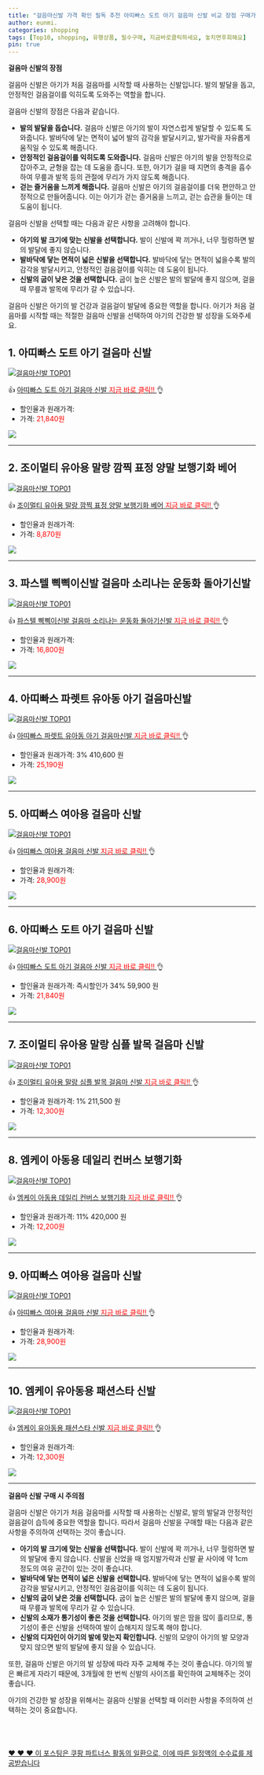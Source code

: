 ```yaml
---
title: "걸음마신발 가격 확인 필독 추천 아띠빠스 도트 아기 걸음마 신발 비교 장점 구매가이드"
author: eunmi.
categories: shopping
tags: [Top10, shopping, 유행상품, 필수구매, 지금바로클릭하세요, 놓치면후회해요]
pin: true
---
```

**걸음마 신발의 장점**

걸음마 신발은 아기가 처음 걸음마를 시작할 때 사용하는 신발입니다. 발의 발달을 돕고, 안정적인 걸음걸이를 익히도록 도와주는 역할을 합니다.

걸음마 신발의 장점은 다음과 같습니다.

* **발의 발달을 돕습니다.** 걸음마 신발은 아기의 발이 자연스럽게 발달할 수 있도록 도와줍니다. 발바닥에 닿는 면적이 넓어 발의 감각을 발달시키고, 발가락을 자유롭게 움직일 수 있도록 해줍니다.
* **안정적인 걸음걸이를 익히도록 도와줍니다.** 걸음마 신발은 아기의 발을 안정적으로 잡아주고, 균형을 잡는 데 도움을 줍니다. 또한, 아기가 걸을 때 지면의 충격을 흡수하여 무릎과 발목 등의 관절에 무리가 가지 않도록 해줍니다.
* **걷는 즐거움을 느끼게 해줍니다.** 걸음마 신발은 아기의 걸음걸이를 더욱 편안하고 안정적으로 만들어줍니다. 이는 아기가 걷는 즐거움을 느끼고, 걷는 습관을 들이는 데 도움이 됩니다.

걸음마 신발을 선택할 때는 다음과 같은 사항을 고려해야 합니다.

* **아기의 발 크기에 맞는 신발을 선택합니다.** 발이 신발에 꽉 끼거나, 너무 헐렁하면 발의 발달에 좋지 않습니다.
* **발바닥에 닿는 면적이 넓은 신발을 선택합니다.** 발바닥에 닿는 면적이 넓을수록 발의 감각을 발달시키고, 안정적인 걸음걸이를 익히는 데 도움이 됩니다.
* **신발의 굽이 낮은 것을 선택합니다.** 굽이 높은 신발은 발의 발달에 좋지 않으며, 걸을 때 무릎과 발목에 무리가 갈 수 있습니다.

걸음마 신발은 아기의 발 건강과 걸음걸이 발달에 중요한 역할을 합니다. 아기가 처음 걸음마를 시작할 때는 적절한 걸음마 신발을 선택하여 아기의 건강한 발 성장을 도와주세요.

   

## 1. 아띠빠스 도트 아기 걸음마 신발

[![걸음마신발 TOP01](https://thumbnail6.coupangcdn.com/thumbnails/remote/230x230ex/image/vendor_inventory/cddb/2658f5adef36cfbc1f63d7084456d6a962afd9510f1e29b35c14b659e0ea.jpg)](https://link.coupang.com/re/AFFSDP?lptag=AF3617701&subid=GithubCoopas&pageKey=6446008407&traceid=V0-153&itemId=13973220115&vendorItemId=81222118714)


👍 [아띠빠스 도트 아기 걸음마 신발 <font color=red> 지금 바로 클릭!! </font> ](https://link.coupang.com/re/AFFSDP?lptag=AF3617701&subid=GithubCoopas&pageKey=6446008407&traceid=V0-153&itemId=13973220115&vendorItemId=81222118714) 👌 


- 할인율과 원래가격: 
- 가격: <span style='color:red'>21,840원</span>

[![](/discount_price.png)](https://link.coupang.com/re/AFFSDP?lptag=AF3617701&subid=GithubCoopas&pageKey=6446008407&traceid=V0-153&itemId=13973220115&vendorItemId=81222118714)

---


   

## 2. 조이멀티 유아용 말랑 깜찍 표정 양말 보행기화 베어

[![걸음마신발 TOP01](https://thumbnail6.coupangcdn.com/thumbnails/remote/230x230ex/image/retail/images/4448345228223894-b3f30cc4-95a4-4311-8e59-7fe4e885a983.jpg)](https://link.coupang.com/re/AFFSDP?lptag=AF3617701&subid=GithubCoopas&pageKey=6581163364&traceid=V0-153&itemId=14810830074&vendorItemId=82050503199)


👍 [조이멀티 유아용 말랑 깜찍 표정 양말 보행기화 베어 <font color=red> 지금 바로 클릭!! </font> ](https://link.coupang.com/re/AFFSDP?lptag=AF3617701&subid=GithubCoopas&pageKey=6581163364&traceid=V0-153&itemId=14810830074&vendorItemId=82050503199) 👌 


- 할인율과 원래가격: 
- 가격: <span style='color:red'>8,870원</span>

[![](/discount_price.png)](https://link.coupang.com/re/AFFSDP?lptag=AF3617701&subid=GithubCoopas&pageKey=6581163364&traceid=V0-153&itemId=14810830074&vendorItemId=82050503199)

---


   

## 3. 파스텔 삑삑이신발 걸음마 소리나는 운동화 돌아기신발

[![걸음마신발 TOP01](https://thumbnail9.coupangcdn.com/thumbnails/remote/230x230ex/image/vendor_inventory/c3d2/f0f2442c87309a99622b175c767d8d44cbc3c934a26bdfd69205717b3bba.jpg)](https://link.coupang.com/re/AFFSDP?lptag=AF3617701&subid=GithubCoopas&pageKey=7119449395&traceid=V0-153&itemId=17821950555&vendorItemId=84995709169)


👍 [파스텔 삑삑이신발 걸음마 소리나는 운동화 돌아기신발 <font color=red> 지금 바로 클릭!! </font> ](https://link.coupang.com/re/AFFSDP?lptag=AF3617701&subid=GithubCoopas&pageKey=7119449395&traceid=V0-153&itemId=17821950555&vendorItemId=84995709169) 👌 


- 할인율과 원래가격: 
- 가격: <span style='color:red'>16,800원</span>

[![](/discount_price.png)](https://link.coupang.com/re/AFFSDP?lptag=AF3617701&subid=GithubCoopas&pageKey=7119449395&traceid=V0-153&itemId=17821950555&vendorItemId=84995709169)

---


   

## 4. 아띠빠스 파렛트 유아동 아기 걸음마신발

[![걸음마신발 TOP01](https://thumbnail9.coupangcdn.com/thumbnails/remote/230x230ex/image/vendor_inventory/096b/517a9b3254b04ec54a2bc1ce20f07dff775f923baaf0b73044254f1aefec.jpg)](https://link.coupang.com/re/AFFSDP?lptag=AF3617701&subid=GithubCoopas&pageKey=6221359398&traceid=V0-153&itemId=12452969071&vendorItemId=79722042495)


👍 [아띠빠스 파렛트 유아동 아기 걸음마신발 <font color=red> 지금 바로 클릭!! </font> ](https://link.coupang.com/re/AFFSDP?lptag=AF3617701&subid=GithubCoopas&pageKey=6221359398&traceid=V0-153&itemId=12452969071&vendorItemId=79722042495) 👌 


- 할인율과 원래가격: 3%  410,600   원
- 가격: <span style='color:red'>25,190원</span>

[![](/discount_price.png)](https://link.coupang.com/re/AFFSDP?lptag=AF3617701&subid=GithubCoopas&pageKey=6221359398&traceid=V0-153&itemId=12452969071&vendorItemId=79722042495)

---


   

## 5. 아띠빠스 여아용 걸음마 신발

[![걸음마신발 TOP01](https://thumbnail7.coupangcdn.com/thumbnails/remote/230x230ex/image/vendor_inventory/7cf7/f145181c33eb2e03456fb24f94b74bc5a8900417a33546f76f0b5b6030ed.png)](https://link.coupang.com/re/AFFSDP?lptag=AF3617701&subid=GithubCoopas&pageKey=1596313920&traceid=V0-153&itemId=2727227948&vendorItemId=77132937528)


👍 [아띠빠스 여아용 걸음마 신발 <font color=red> 지금 바로 클릭!! </font> ](https://link.coupang.com/re/AFFSDP?lptag=AF3617701&subid=GithubCoopas&pageKey=1596313920&traceid=V0-153&itemId=2727227948&vendorItemId=77132937528) 👌 


- 할인율과 원래가격: 
- 가격: <span style='color:red'>28,900원</span>

[![](/discount_price.png)](https://link.coupang.com/re/AFFSDP?lptag=AF3617701&subid=GithubCoopas&pageKey=1596313920&traceid=V0-153&itemId=2727227948&vendorItemId=77132937528)

---


   

## 6. 아띠빠스 도트 아기 걸음마 신발

[![걸음마신발 TOP01](https://thumbnail10.coupangcdn.com/thumbnails/remote/230x230ex/image/vendor_inventory/664c/ceed955f3d3d953a4762a0b21c24c9c99534d90fe9f5e816b638bdd32f53.jpg)](https://link.coupang.com/re/AFFSDP?lptag=AF3617701&subid=GithubCoopas&pageKey=6446008407&traceid=V0-153&itemId=13973220125&vendorItemId=81222118756)


👍 [아띠빠스 도트 아기 걸음마 신발 <font color=red> 지금 바로 클릭!! </font> ](https://link.coupang.com/re/AFFSDP?lptag=AF3617701&subid=GithubCoopas&pageKey=6446008407&traceid=V0-153&itemId=13973220125&vendorItemId=81222118756) 👌 


- 할인율과 원래가격: 즉시할인가 34%  59,900   원
- 가격: <span style='color:red'>21,840원</span>

[![](/discount_price.png)](https://link.coupang.com/re/AFFSDP?lptag=AF3617701&subid=GithubCoopas&pageKey=6446008407&traceid=V0-153&itemId=13973220125&vendorItemId=81222118756)

---


   

## 7. 조이멀티 유아용 말랑 심플 발목 걸음마 신발

[![걸음마신발 TOP01](https://thumbnail6.coupangcdn.com/thumbnails/remote/230x230ex/image/retail/images/2022/09/07/17/7/c6ffbf41-7666-4f96-9f1b-8b57510280d3.jpg)](https://link.coupang.com/re/AFFSDP?lptag=AF3617701&subid=GithubCoopas&pageKey=6761470385&traceid=V0-153&itemId=15846813711&vendorItemId=83057657959)


👍 [조이멀티 유아용 말랑 심플 발목 걸음마 신발 <font color=red> 지금 바로 클릭!! </font> ](https://link.coupang.com/re/AFFSDP?lptag=AF3617701&subid=GithubCoopas&pageKey=6761470385&traceid=V0-153&itemId=15846813711&vendorItemId=83057657959) 👌 


- 할인율과 원래가격: 1%  211,500   원
- 가격: <span style='color:red'>12,300원</span>

[![](/discount_price.png)](https://link.coupang.com/re/AFFSDP?lptag=AF3617701&subid=GithubCoopas&pageKey=6761470385&traceid=V0-153&itemId=15846813711&vendorItemId=83057657959)

---


   

## 8. 엠케이 아동용 데일리 컨버스 보행기화

[![걸음마신발 TOP01](https://thumbnail7.coupangcdn.com/thumbnails/remote/230x230ex/image/retail/images/2019/08/26/10/6/90e2a9e6-591b-4b49-b80b-8b5ca8474c05.jpg)](https://link.coupang.com/re/AFFSDP?lptag=AF3617701&subid=GithubCoopas&pageKey=288446412&traceid=V0-153&itemId=913582700&vendorItemId=5282108945)


👍 [엠케이 아동용 데일리 컨버스 보행기화 <font color=red> 지금 바로 클릭!! </font> ](https://link.coupang.com/re/AFFSDP?lptag=AF3617701&subid=GithubCoopas&pageKey=288446412&traceid=V0-153&itemId=913582700&vendorItemId=5282108945) 👌 


- 할인율과 원래가격: 11%  420,000   원
- 가격: <span style='color:red'>12,200원</span>

[![](/discount_price.png)](https://link.coupang.com/re/AFFSDP?lptag=AF3617701&subid=GithubCoopas&pageKey=288446412&traceid=V0-153&itemId=913582700&vendorItemId=5282108945)

---


   

## 9. 아띠빠스 여아용 걸음마 신발

[![걸음마신발 TOP01](https://thumbnail6.coupangcdn.com/thumbnails/remote/230x230ex/image/vendor_inventory/5192/5cf6c729bedbe427d140ad68b2c7871e87486ad131cd956f4082effca342.png)](https://link.coupang.com/re/AFFSDP?lptag=AF3617701&subid=GithubCoopas&pageKey=1596313920&traceid=V0-153&itemId=2727227946&vendorItemId=77132937547)


👍 [아띠빠스 여아용 걸음마 신발 <font color=red> 지금 바로 클릭!! </font> ](https://link.coupang.com/re/AFFSDP?lptag=AF3617701&subid=GithubCoopas&pageKey=1596313920&traceid=V0-153&itemId=2727227946&vendorItemId=77132937547) 👌 


- 할인율과 원래가격: 
- 가격: <span style='color:red'>28,900원</span>

[![](/discount_price.png)](https://link.coupang.com/re/AFFSDP?lptag=AF3617701&subid=GithubCoopas&pageKey=1596313920&traceid=V0-153&itemId=2727227946&vendorItemId=77132937547)

---


   

## 10. 엠케이 유아동용 패션스타 신발

[![걸음마신발 TOP01](https://thumbnail6.coupangcdn.com/thumbnails/remote/230x230ex/image/retail/images/2019/06/13/17/2/5c47ae5b-3be0-4e89-90c9-c60c83acce47.jpg)](https://link.coupang.com/re/AFFSDP?lptag=AF3617701&subid=GithubCoopas&pageKey=241110997&traceid=V0-153&itemId=766808092&vendorItemId=4935060182)


👍 [엠케이 유아동용 패션스타 신발 <font color=red> 지금 바로 클릭!! </font> ](https://link.coupang.com/re/AFFSDP?lptag=AF3617701&subid=GithubCoopas&pageKey=241110997&traceid=V0-153&itemId=766808092&vendorItemId=4935060182) 👌 


- 할인율과 원래가격: 
- 가격: <span style='color:red'>12,300원</span>

[![](/discount_price.png)](https://link.coupang.com/re/AFFSDP?lptag=AF3617701&subid=GithubCoopas&pageKey=241110997&traceid=V0-153&itemId=766808092&vendorItemId=4935060182)

---
**걸음마 신발 구매 시 주의점**

걸음마 신발은 아기가 처음 걸음마를 시작할 때 사용하는 신발로, 발의 발달과 안정적인 걸음걸이 습득에 중요한 역할을 합니다. 따라서 걸음마 신발을 구매할 때는 다음과 같은 사항을 주의하여 선택하는 것이 좋습니다.

* **아기의 발 크기에 맞는 신발을 선택합니다.** 발이 신발에 꽉 끼거나, 너무 헐렁하면 발의 발달에 좋지 않습니다. 신발을 신었을 때 엄지발가락과 신발 끝 사이에 약 1cm 정도의 여유 공간이 있는 것이 좋습니다.
* **발바닥에 닿는 면적이 넓은 신발을 선택합니다.** 발바닥에 닿는 면적이 넓을수록 발의 감각을 발달시키고, 안정적인 걸음걸이를 익히는 데 도움이 됩니다.
* **신발의 굽이 낮은 것을 선택합니다.** 굽이 높은 신발은 발의 발달에 좋지 않으며, 걸을 때 무릎과 발목에 무리가 갈 수 있습니다.
* **신발의 소재가 통기성이 좋은 것을 선택합니다.** 아기의 발은 땀을 많이 흘리므로, 통기성이 좋은 신발을 선택하여 발이 습해지지 않도록 해야 합니다.
* **신발의 디자인이 아기의 발에 맞는지 확인합니다.** 신발의 모양이 아기의 발 모양과 맞지 않으면 발의 발달에 좋지 않을 수 있습니다.

또한, 걸음마 신발은 아기의 발 성장에 따라 자주 교체해 주는 것이 좋습니다. 아기의 발은 빠르게 자라기 때문에, 3개월에 한 번씩 신발의 사이즈를 확인하여 교체해주는 것이 좋습니다.

아기의 건강한 발 성장을 위해서는 걸음마 신발을 선택할 때 이러한 사항을 주의하여 선택하는 것이 중요합니다.<br><br><br><br><br> [ ❤ ❤ ❤ 이 포스팅은 쿠팡 파트너스 활동의 일환으로, 이에 따른 일정액의 수수료를 제공받습니다](https://link.coupang.com/a/bcEFyh)